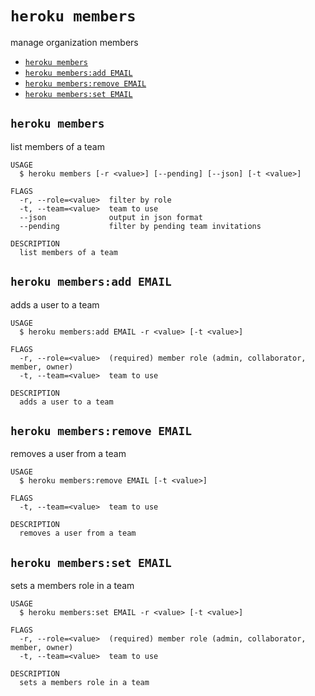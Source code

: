 `heroku members`
================

manage organization members

* [`heroku members`](#heroku-members)
* [`heroku members:add EMAIL`](#heroku-membersadd-email)
* [`heroku members:remove EMAIL`](#heroku-membersremove-email)
* [`heroku members:set EMAIL`](#heroku-membersset-email)

## `heroku members`

list members of a team

```
USAGE
  $ heroku members [-r <value>] [--pending] [--json] [-t <value>]

FLAGS
  -r, --role=<value>  filter by role
  -t, --team=<value>  team to use
  --json              output in json format
  --pending           filter by pending team invitations

DESCRIPTION
  list members of a team
```

## `heroku members:add EMAIL`

adds a user to a team

```
USAGE
  $ heroku members:add EMAIL -r <value> [-t <value>]

FLAGS
  -r, --role=<value>  (required) member role (admin, collaborator, member, owner)
  -t, --team=<value>  team to use

DESCRIPTION
  adds a user to a team
```

## `heroku members:remove EMAIL`

removes a user from a team

```
USAGE
  $ heroku members:remove EMAIL [-t <value>]

FLAGS
  -t, --team=<value>  team to use

DESCRIPTION
  removes a user from a team
```

## `heroku members:set EMAIL`

sets a members role in a team

```
USAGE
  $ heroku members:set EMAIL -r <value> [-t <value>]

FLAGS
  -r, --role=<value>  (required) member role (admin, collaborator, member, owner)
  -t, --team=<value>  team to use

DESCRIPTION
  sets a members role in a team
```
